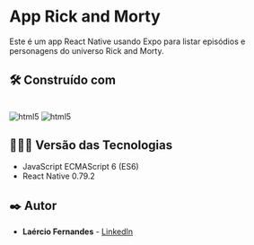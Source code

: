 # App Rick and Morty

Este é um app React Native usando Expo para listar episódios e personagens do universo Rick and Morty.

## 🛠️ Construído com

<div style="display: inline-block"><br/>
  <img align="center" alt="html5" src="https://img.shields.io/badge/JavaScript-F7DF1E?style=for-the-badge&logo=javascript&logoColor=black" />
  <img align="center" alt="html5" src="https://img.shields.io/badge/React_Native-20232A?style=for-the-badge&logo=react&logoColor=61DAFB" /> 
</div><br/>

## 👨🏽‍💻 Versão das Tecnologias
* JavaScript ECMAScript 6 (ES6)
* React Native 0.79.2


## ✒️ Autor

* **Laércio Fernandes** - [LinkedIn](https://www.linkedin.com/in/laercio-fernandes/)
